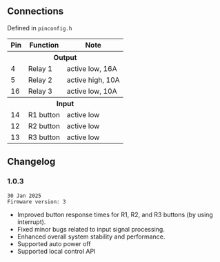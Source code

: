 ## Connections

Defined in `pinconfig.h`

<table>
    <tbody>
        <tr>
            <th>Pin</th>
            <th>Function</th>
            <th>Note</th>
        </tr>
        <tr>
            <th colspan="3">Output</th>
        </tr>
        <tr>
            <td>4</td>
            <td>Relay 1</td>
            <td>active low, 16A</td>
        </tr>
        <tr>
            <td>5</td>
            <td>Relay 2</td>
            <td>active high, 10A</td>
        </tr>
        <tr>
            <td>16</td>
            <td>Relay 3</td>
            <td>active low, 10A</td>
        </tr>
        <tr>
            <th colspan="3">Input</th>
        </tr>
        <tr>
            <td>14</td>
            <td>R1 button</td>
            <td>active low</td>
        </tr>
        <tr>
            <td>12</td>
            <td>R2 button</td>
            <td>active low</td>
        </tr>
        <tr>
            <td>13</td>
            <td>R3 button</td>
            <td>active low</td>
        </tr>
    </tbody>
</table>

## Changelog

### 1.0.3

    30 Jan 2025
    Firmware version: 3

- Improved button response times for R1, R2, and R3 buttons (by using interrupt).
- Fixed minor bugs related to input signal processing.
- Enhanced overall system stability and performance.
- Supported auto power off
- Supported local control API